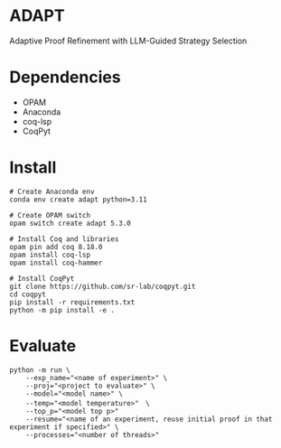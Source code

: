 # ADAPT
Adaptive Proof Refinement with LLM-Guided Strategy Selection

# Dependencies
- OPAM
- Anaconda
- coq-lsp
- CoqPyt

# Install
```
# Create Anaconda env
conda env create adapt python=3.11

# Create OPAM switch
opam switch create adapt 5.3.0

# Install Coq and libraries
opam pin add coq 8.18.0
opam install coq-lsp
opam install coq-hammer

# Install CoqPyt
git clone https://github.com/sr-lab/coqpyt.git
cd coqpyt
pip install -r requirements.txt
python -m pip install -e .
```

# Evaluate
```
python -m run \
    --exp_name="<name of experiment>" \
    --proj="<project to evaluate>" \
    --model="<model name>" \
    --temp="<model temperature>"　\
    --top_p="<model top p>"
    --resume="<name of an experiment, reuse initial proof in that experiment if specified>" \
    --processes="<number of threads>"
```
